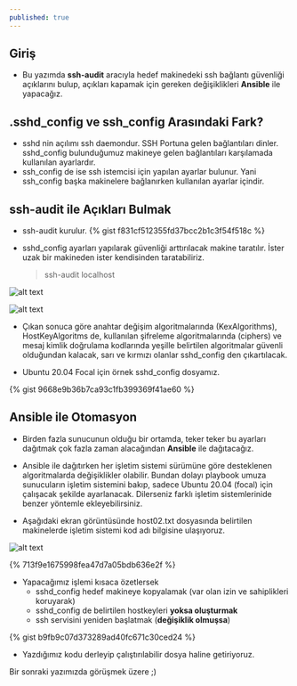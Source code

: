 ```yaml
---
published: true
---
```





## Giriş
  * Bu yazımda **ssh-audit** aracıyla hedef makinedeki ssh bağlantı güvenliği açıklarını bulup, açıkları kapamak için gereken değişiklikleri **Ansible** ile yapacağız.

## .sshd_config ve ssh_config Arasındaki Fark?
  * sshd nin açılımı ssh daemondur. SSH Portuna gelen bağlantıları dinler. sshd_config bulunduğumuz makineye gelen bağlantıları karşılamada kullanılan ayarlardır.
  * ssh_config de ise ssh istemcisi için yapılan ayarlar bulunur. Yani ssh_config başka makinelere bağlanırken kullanılan ayarlar içindir.

## ssh-audit ile Açıkları Bulmak

  * ssh-audit kurulur.
{% gist f831cf512355fd37bcc2b1c3f54f518c %}

  * sshd_config ayarları yapılarak güvenliği arttırılacak makine taratılır. İster uzak bir makineden ister kendisinden taratabiliriz.

    >ssh-audit localhost

![alt text](https://berkanterbey.github.io/images/002.png "ssh-audit komutunun çıktısı")

![alt text](https://berkanterbey.github.io/images/003.png "ssh-audit komutunun çıktısı")

  * Çıkan sonuca göre anahtar değişim algoritmalarında (KexAlgorithms), HostKeyAlgoritms de, kullanılan şifreleme algoritmalarında (ciphers) ve mesaj kimlik doğrulama kodlarında yeşille belirtilen algoritmalar güvenli olduğundan kalacak, sarı ve kırmızı olanlar sshd_config den çıkartılacak.

  * Ubuntu 20.04 Focal için örnek sshd_config dosyamız.

{% gist 9668e9b36b7ca93c1fb399369f41ae60 %}

## Ansible ile Otomasyon

  * Birden fazla sunucunun olduğu bir ortamda, teker teker bu ayarları dağıtmak çok fazla zaman alacağından **Ansible** ile dağıtacağız.

  * Ansible ile dağıtırken her işletim sistemi sürümüne göre desteklenen algoritmalarda değişiklikler olabilir. Bundan dolayı playbook umuza sunucuların işletim sistemini bakıp, sadece Ubuntu 20.04 (focal) için çalışacak şekilde ayarlanacak. Dilerseniz farklı işletim sistemlerinide benzer yöntemle ekleyebilirsiniz.

  * Aşağıdaki ekran görüntüsünde host02.txt dosyasında belirtilen makinelerde işletim sistemi kod adı bilgisine ulaşıyoruz.

![alt text](https://berkanterbey.github.io/images/004.png "Ansible İşletim Sistemi tanıma")


{% 713f9e1675998fea47d7a05bdb636e2f %}


  * Yapacağımız işlemi kısaca özetlersek
    * sshd_config hedef makineye kopyalamak (var olan izin ve sahiplikleri koruyarak)
    * sshd_config de belirtilen hostkeyleri **yoksa oluşturmak**
    * ssh servisini yeniden başlatmak (**değişiklik olmuşsa**)


{% gist b9fb9c07d373289ad40fc671c30ced24 %}

  * Yazdığımız kodu derleyip çalıştırılabilir dosya haline getiriyoruz. 



Bir sonraki yazımızda görüşmek üzere ;)
